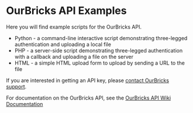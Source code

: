 OurBricks API Examples
======================

Here you will find example scripts for the OurBricks API.

* Python - a command-line interactive script demonstrating
three-legged authentication and uploading a local file
* PHP - a server-side script demonstrating three-legged
authentication with a callback and uploading a file on the
server
* HTML - a simple HTML upload form to upload by sending
a URL to the file

If you are interested in getting an API key, please [contact
OurBricks support](http://ourbricks.zendesk.com/anonymous_requests/new).

For documentation on the OurBricks API, see the [OurBricks API Wiki Documentation](https://github.com/ourbricks/ourbricks-api-examples/wiki/API-Documentation)